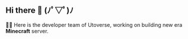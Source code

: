 ## Hi there 👋 (ﾉﾟ▽ﾟ)ﾉ

🙋‍♀️ Here is the developer team of Utoverse, working on building new era **Minecraft** server.
